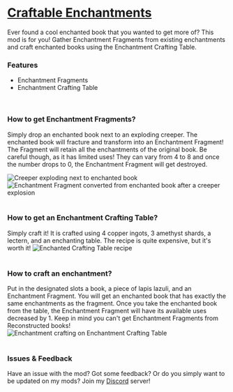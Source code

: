 # [Craftable Enchantments](https://www.curseforge.com/minecraft/mc-mods/fabric-craftable-enchantments)
Ever found a cool enchanted book that you wanted to get more of? This mod is for you! Gather Enchantment Fragments from existing enchantments and craft enchanted books using the Enchantment Crafting Table.

### Features 
* Enchantment Fragments
* Enchantment Crafting Table
<br/>

### How to get Enchantment Fragments? 
Simply drop an enchanted book next to an exploding creeper. The enchanted book will fracture and transform into an Enchantment Fragment! The Fragment will retain all the enchantments of the original book. Be careful though, as it has limited uses! They can vary from 4 to 8 and once the number drops to 0, the Enchantment Fragment will get destroyed.

![Creeper exploding next to enchanted book](https://media.forgecdn.net/attachments/404/601/2021-10-29_19.png)
![Enchantment Fragment converted from enchanted book after a creeper explosion](https://media.forgecdn.net/attachments/404/603/2021-10-29_21.png)
<br/><br/>

### How to get an Enchantment Crafting Table? 
Simply craft it! It is crafted using 4 copper ingots, 3 amethyst shards, a lectern, and an enchanting table. The recipe is quite expensive, but it's worth it!
![Enchanted Crafting Table recipe](https://media.forgecdn.net/attachments/404/604/2021-10-29_21.png)
<br/><br/>

### How to craft an enchantment? 
Put in the designated slots a book, a piece of lapis lazuli, and an Enchantment Fragment. You will get an enchanted book that has exactly the same enchantments as the fragment. Once you take the enchanted book from the table, the Enchantment Fragment will have its available uses decreased by 1. Keep in mind you can't get Enchantment Fragments from Reconstructed books!
![Enchantment crafting on Enchantment Crafting Table](https://media.forgecdn.net/attachments/404/620/2021-10-29_21.png)
<br/><br/>

### Issues & Feedback
Have an issue with the mod? Got some feedback? Or do you simply want to be updated on my mods? Join my [Discord](https://discord.gg/WtdP245E8Q) server!
